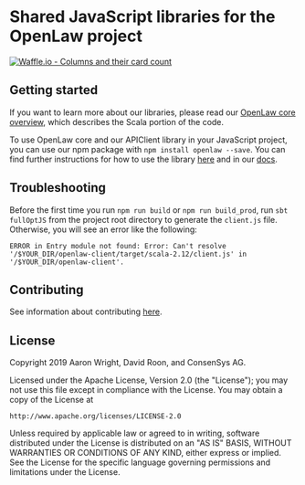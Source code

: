 # Shared JavaScript libraries for the OpenLaw project

[![Waffle.io - Columns and their card count](https://badge.waffle.io/openlawteam/openlaw-client.svg?columns=all)](https://waffle.io/openlawteam/openlaw-client)

## Getting started

If you want to learn more about our libraries, please read our [OpenLaw core overview](https://docs.openlaw.io/openlaw-core/), which describes the Scala portion of the code.

To use OpenLaw core and our APIClient library in your JavaScript project, you can use our npm package with `npm install openlaw --save`. You can find further instructions for how to use the library [here](npm.README.md) and in our [docs](https://docs.openlaw.io).

## Troubleshooting 

Before the first time you run `npm run build` or `npm run build_prod`, run `sbt fullOptJS` from the project root directory to generate the `client.js` file. Otherwise, you will see an error like the following:

```
ERROR in Entry module not found: Error: Can't resolve '/$YOUR_DIR/openlaw-client/target/scala-2.12/client.js' in '/$YOUR_DIR/openlaw-client'.
```

## Contributing 

See information about contributing [here](CONTRIBUTING.md).

## License

Copyright 2019 Aaron Wright, David Roon, and ConsenSys AG.

Licensed under the Apache License, Version 2.0 (the "License");
you may not use this file except in compliance with the License.
You may obtain a copy of the License at

    http://www.apache.org/licenses/LICENSE-2.0

Unless required by applicable law or agreed to in writing, software
distributed under the License is distributed on an "AS IS" BASIS,
WITHOUT WARRANTIES OR CONDITIONS OF ANY KIND, either express or implied.
See the License for the specific language governing permissions and
limitations under the License.
